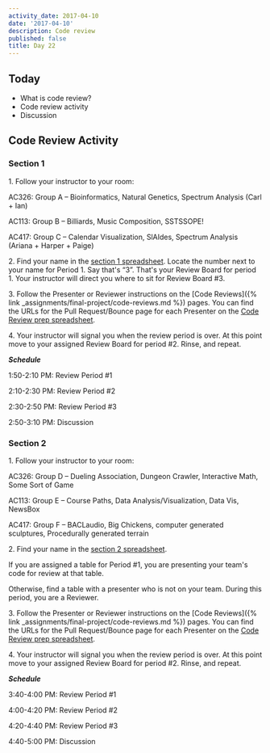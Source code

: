 ```yaml
---
activity_date: 2017-04-10
date: '2017-04-10'
description: Code review
published: false
title: Day 22
---
```


## Today

* What is code review?
* Code review activity
* Discussion

## Code Review Activity

### Section 1

1\. Follow your instructor to your room:

AC326: Group A – Bioinformatics, Natural Genetics, Spectrum Analysis (Carl +
Ian)

AC113: Group B – Billiards, Music Composition, SSTSSOPE!

AC417: Group C – Calendar Visualization, SlAIdes, Spectrum Analysis (Ariana +
Harper + Paige)


2\. Find your name in the [section 1 spreadsheet](https://docs.google.com/spreadsheets/d/1lCK2viyVr-CtFpqxHSnrSmAYdJ-lv8P1MrsMhWu2yBI/edit?usp=sharing). Locate the number next to
your name for Period 1. Say that's “3”. That's your Review Board for period 1.
Your instructor will direct you where to sit for Review Board #3.


3\. Follow the Presenter or Reviewer instructions on the [Code
Reviews]({% link _assignments/final-project/code-reviews.md %}) pages.
You can find the URLs for the Pull Request/Bounce page for each Presenter on
the [Code Review prep
spreadsheet](https://docs.google.com/spreadsheets/d/1wMGPpfNCHD_PmlquK3ffDJjZdtsxi49nz0BCG-bJapA/edit#gid=0).


4\. Your instructor will signal you when the review period is over. At this
point move to your assigned Review Board for period #2. Rinse, and repeat.


**_Schedule_**

1:50-2:10 PM: Review Period #1

2:10-2:30 PM: Review Period #2

2:30-2:50 PM: Review Period #3

2:50-3:10 PM: Discussion


### Section 2

1\. Follow your instructor to your room:

AC326: Group D – Dueling Association, Dungeon Crawler, Interactive Math, Some
Sort of Game

AC113: Group E – Course Paths, Data Analysis/Visualization, Data Vis, NewsBox

AC417: Group F – BACLaudio, Big Chickens, computer generated sculptures,
Procedurally generated terrain


2\. Find your name in the [section 2
spreadsheet](https://docs.google.com/spreadsheets/d/1SeJYe5e9VsM1H5-s27QsuFj1A9QCZNquFg88DpERey0/edit?usp=sharing).

If you are assigned a table for Period #1, you are presenting your team's code
for review at that table.

Otherwise, find a table with a presenter who is not on your team. During this
period, you are a Reviewer.


3\. Follow the Presenter or Reviewer instructions on the [Code
Reviews]({% link _assignments/final-project/code-reviews.md %}) pages.
You can find the URLs for the Pull Request/Bounce page for each Presenter on
the [Code Review prep
spreadsheet](https://docs.google.com/spreadsheets/d/1wMGPpfNCHD_PmlquK3ffDJjZdtsxi49nz0BCG-bJapA/edit#gid=0).


4\. Your instructor will signal you when the review period is over. At this
point move to your assigned Review Board for period #2. Rinse, and repeat.


**_Schedule_**

3:40-4:00 PM: Review Period #1

4:00-4:20 PM: Review Period #2

4:20-4:40 PM: Review Period #3

4:40-5:00 PM: Discussion
